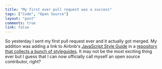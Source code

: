 ```yaml
---
title: "My first ever pull request was a success"
tags: ["Code", "Open Source"]
layout: "post"
comments: true
link: false
---
```


So yesterday I sent my first pull request ever and it actually got merged. My addition was adding a link to Airbnb's [JavaScript Style Guide](https://github.com/airbnb/javascript) in a [repository that collects a bunch of styleguides](https://github.com/gregstallings/styleguides). It may not be the most exciting thing ever but I guess that I can now officially call myself an open source contributor, right?
